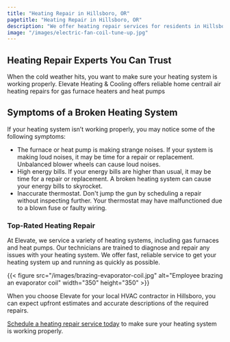 ```yaml
---
title: "Heating Repair in Hillsboro, OR"
pagetitle: "Heating Repair in Hillsboro, OR"
description: "We offer heating repair services for residents in Hillsboro, OR and other areas. We will help you prepare for the cold weather."
image: "/images/electric-fan-coil-tune-up.jpg"
---
```


## Heating Repair Experts You Can Trust

When the cold weather hits, you want to make sure your heating system is working properly. Elevate Heating & Cooling offers reliable home centrail air heating repairs for gas furnace heaters and heat pumps

## Symptoms of a Broken Heating System

If your heating system isn’t working properly, you may notice some of the following symptoms:

- The furnace or heat pump is making strange noises. If your system is making loud noises, it may be time for a repair or replacement. Unbalanced blower wheels can cause loud noises.
- High energy bills. If your energy bills are higher than usual, it may be time for a repair or replacement. A broken heating system can cause your energy bills to skyrocket.
- Inaccurate thermostat. Don't jump the gun by scheduling a repair without inspecting further. Your thermostat may have malfunctioned due to a blown fuse or faulty wiring.

<div class="h-grid-col-2-1">
<div>

### Top-Rated Heating Repair

At Elevate, we service a variety of heating systems, including gas furnaces and heat pumps. Our technicians are trained to diagnose and repair any issues with your heating system. We offer fast, reliable service to get your heating system up and running as quickly as possible.

</div>

{{< figure src="/images/brazing-evaporator-coil.jpg" alt="Employee brazing an evaporator coil" width="350" height="350" >}}

</div>

When you choose Elevate for your local HVAC contractor in Hillsboro, you can expect upfront estimates and accurate descriptions of the required repairs.

[Schedule a heating repair service today](https://book.elevateheating.com/web-schedule-a-service-form) to make sure your heating system is working properly.